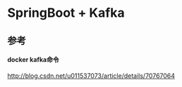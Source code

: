 # SpringBoot + Kafka

## 参考

#### docker kafka命令

http://blog.csdn.net/u011537073/article/details/70767064

#### 


